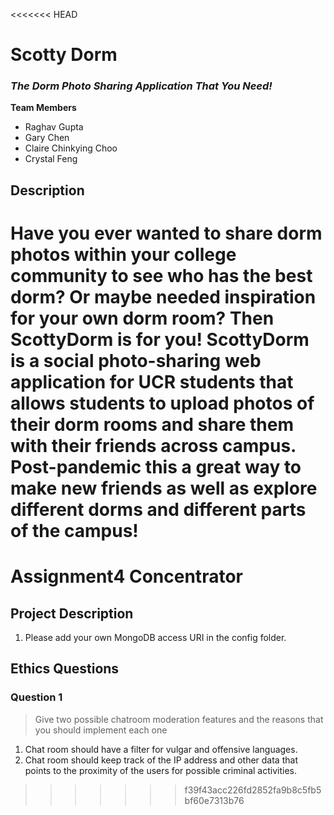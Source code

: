 <<<<<<< HEAD
# Scotty Dorm
### *The Dorm Photo Sharing Application That You Need!*

**Team Members**
- Raghav Gupta
- Gary Chen
- Claire Chinkying Choo
- Crystal Feng

## Description

Have you ever wanted to share dorm photos within your college community to see who has the best dorm? Or maybe needed inspiration for your own dorm room? Then ScottyDorm is for you! ScottyDorm is a social photo-sharing web application for UCR students that allows students to upload photos of their dorm rooms and share them with their friends across campus. Post-pandemic this a great way to make new friends as well as explore different dorms and different parts of the campus!
=======
# Assignment4 Concentrator

## Project Description
<!-- you can include known bugs, design decisions, external references used... -->

1. Please add your own MongoDB access URI in the config folder.

## Ethics Questions

### Question 1

> Give two possible chatroom moderation features and the reasons that you should implement each one

1. Chat room should have a filter for vulgar and offensive languages.
2. Chat room should keep track of the IP address and other data that points to the proximity of the users for possible criminal activities.

<!-- Put your answer to question 1 here -->

>>>>>>> f39f43acc226fd2852fa9b8c5fb5bf60e7313b76
